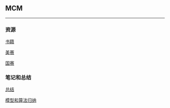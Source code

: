 ## MCM

---

### 资源

[书籍](./repository)

[美赛](./mcmProblems/AUMCM)

[国赛](./mcmPrblems/CUMCM)

### 笔记和总结

[总结](./conclusion)

[模型和算法归纳]()


